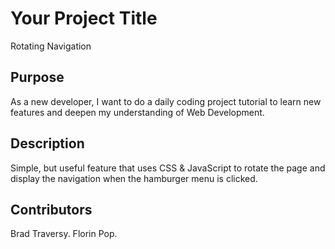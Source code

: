 # Your Project Title

Rotating Navigation

## Purpose

As a new developer, I want to do a daily coding project tutorial to learn new features and deepen my understanding of Web Development.

## Description

Simple, but useful feature that uses CSS & JavaScript to rotate the page and display the navigation when the hamburger menu is clicked.

## Contributors

Brad Traversy. Florin Pop.
